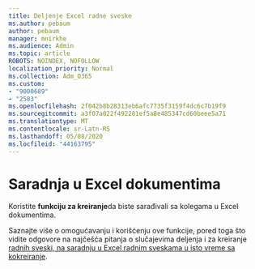 ```yaml
---
title: Deljenje Excel radne sveske
ms.author: pebaum
author: pebaum
manager: mnirkhe
ms.audience: Admin
ms.topic: article
ROBOTS: NOINDEX, NOFOLLOW
localization_priority: Normal
ms.collection: Adm_O365
ms.custom:
- "9000689"
- "2583"
ms.openlocfilehash: 2f042b8b28313eb6afc7735f3159f4dc6c7b19f9
ms.sourcegitcommit: a3f07a022f492281ef5a8e485347cd60beee5a71
ms.translationtype: MT
ms.contentlocale: sr-Latn-RS
ms.lasthandoff: 05/08/2020
ms.locfileid: "44163795"
---
```

# <a name="collaborate-on-excel-documents"></a>Saradnja u Excel dokumentima

Koristite **funkciju za kreiranje**da biste sarađivali sa kolegama u Excel dokumentima. 

Saznajte više o omogućavanju i korišćenju ove funkcije, pored toga što vidite odgovore na najčešća pitanja o slučajevima deljenja i za kreiranje [radnih sveski, na saradnju u Excel radnim sveskama u isto vreme sa kokreiranje](https://support.office.com/article/7152aa8b-b791-414c-a3bb-3024e46fb104).
